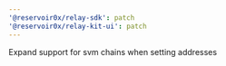 ```yaml
---
'@reservoir0x/relay-sdk': patch
'@reservoir0x/relay-kit-ui': patch
---
```


Expand support for svm chains when setting addresses
